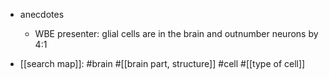   * anecdotes
    * WBE presenter: glial cells are in the brain and outnumber neurons by 4:1

  * [[search map]]: #brain #[[brain part, structure]] #cell #[[type of cell]]